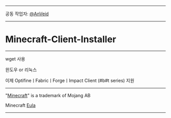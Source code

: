 ***

공동 작업자: [@AnVeid](https://github.com/AnVeid)

___

# Minecraft-Client-Installer

---

wget 사용

윈도우 or 리눅스

이제 OptifineㅣFabricㅣForgeㅣImpact Client (#b#t series)
지원

---

"[Minecraft](https://www.minecraft.net)" is a trademark of Mojang AB

Minecraft [Eula](https://account.mojang.com/documents/minecraft_eula)

___
